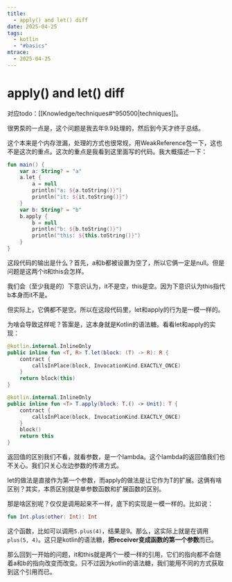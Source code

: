 ```yaml
---
title:
  - apply() and let() diff
date: 2025-04-25
tags:
  - kotlin
  - "#basics"
mtrace:
  - 2025-04-25
---
```


# apply() and let() diff

对应todo：[[Knowledge/techniques#^950500|techniques]]。

很男泵的一点是，这个问题是我去年9.9处理的，然后到今天才终于总结。

这个本来是个内存泄漏，处理的方式也很常规，用WeakReference包一下，这也不是这次的重点。这次的重点是我看到这里面写的代码。我大概描述一下：

```kotlin
fun main() {
    var a: String? = "a"
    a.let {
        a = null
        println("a: ${a.toString()}")
        println("it: ${it.toString()}")
    }
    var b: String? = "b"
    b.apply {
        b = null
        println("b: ${b.toString()}")
        println("this: ${this.toString()}")
    }
}
```

这段代码的输出是什么？首先，a和b都被设置为空了，所以它俩一定是null。但是问题是这两个it和this会怎样。

我们会（至少我是的）下意识认为，it不是空，this是空。因为下意识认为this指代b本身而it不是。

但实际上，它俩都不是空。所以在这段代码里，let和apply的行为是一模一样的。

为啥会导致这样呢？答案是，这本身就是Kotlin的语法糖。看看let和apply的实现：

```kotlin
@kotlin.internal.InlineOnly
public inline fun <T, R> T.let(block: (T) -> R): R {
    contract {
        callsInPlace(block, InvocationKind.EXACTLY_ONCE)
    }
    return block(this)
}

@kotlin.internal.InlineOnly
public inline fun <T> T.apply(block: T.() -> Unit): T {
    contract {
        callsInPlace(block, InvocationKind.EXACTLY_ONCE)
    }
    block()
    return this
}
```

返回值的区别我们不看，就看参数，是一个lambda。这个lambda的返回值我们也不关心。我们只关心左边参数的传递方式。

let的做法是直接作为第一个参数，而apply的做法是让它作为T的扩展。这俩有啥区别？其实，本质区别就是单参数函数和扩展函数的区别。

那是啥区别呢？仅仅是调用起来不一样，底下的实现是一模一样的。比如说：

```kotlin
fun Int.plus(other: Int): Int
```

这个函数，比如可以调用`5.plus(4)`，结果是9。那么，这实际上就是在调用`plus(5, 4)`。这只是kotlin的语法糖，**把receiver变成函数的第一个参数**而已。

那么回到一开始的问题，it和this就是两个一模一样的引用，它们的指向都不会随着a和b的指向改变而改变。只不过因为kotlin的语法糖，我们能用不同的方式获取到这个引用而已。